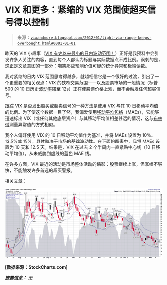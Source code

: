 <!--yml

类别：未分类

日期：2024-05-18 16:43:35

-->

# VIX 和更多：紧缩的 VIX 范围使超买信号得以控制

> 来源：[`vixandmore.blogspot.com/2012/01/tight-vix-range-keeps-overbought.html#0001-01-01`](http://vixandmore.blogspot.com/2012/01/tight-vix-range-keeps-overbought.html#0001-01-01)

昨天的 VIX 小趣事（[VIX 有史以来最小的日内波动范围！](http://vixandmore.blogspot.com/2012/01/vix-has-smallest-intraday-range-ever.html)）正好是我预料中会引发许多人关注的内容，直到每个人都认为标题与实际数据点不成比例。讽刺的是，这正是文章意图的一部分：嘲笑那些预测价值可疑的统计异常和极端读数。

我对紧缩的日内 VIX 范围思考得越多，就越相信它是一个很好的过渡，引出了一个更重要的相关观点：VIX 的狭窄交易范围——以及股票市场的一般情况（标普 500 的 10 日[历史波动率](http://vixandmore.blogspot.com/search/label/historical%20volatility)降至 12s）正在使股票价格上涨，而不会触发任何超买信号。

跟踪 VIX 是否发出超买或超卖信号的一种方法是使用 VIX 与其 10 日移动平均值的比例。为了使这个数据一目了然，我偏爱使用[移动平均包络](http://vixandmore.blogspot.com/search/label/moving%20average%20envelopes)（MAEs），它能够迅速标出 VIX（或任何其他底层资产）与其移动平均值相差甚远的情况，这与[布林带](http://vixandmore.blogspot.com/search/label/Bollinger%20bands)测量异常值的方式相似。

我个人偏好使用 VIX 的 10 日移动平均值作为基准，并将 MAEs 设置为 10%、12.5%或 15%，具体取决于市场的基础波动性。在下面的图表中，我将 MAEs 设置为 10 天和 12.5 天。结果是，VIX 在过去 2 个半周内一直紧贴中心线（10 日移动平均值），从未威胁到虚线的蓝色 MAE 线。

在许多方面，VIX 最近的活动是市场整体活动的缩影：股票继续上涨，但涨幅不够快，不能触发许多首选的超买警报。

相关文章：

![](img/192018d0d6b8354afd19462d737dbaf2.png)

**[数据来源：StockCharts.com]**

***披露信息：*** *无*
